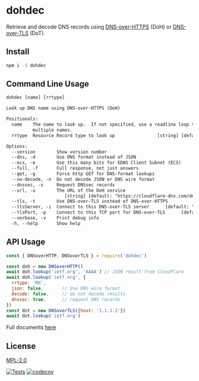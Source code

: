 # dohdec

Retrieve and decode DNS records using [DNS-over-HTTPS](https://tools.ietf.org/html/rfc8484) (DoH) or [DNS-over-TLS](https://tools.ietf.org/html/rfc7858) (DoT).


## Install

```bash
npm i -S dohdec
```

## Command Line Usage

```txt
dohdec [name] [rrtype]

Look up DNS name using DNS-over-HTTPS (DoH)

Positionals:
  name    The name to look up.  If not specified, use a readline loop to look up
          multiple names.                                               [string]
  rrtype  Resource Record type to look up                [string] [default: "A"]

Options:
  --version        Show version number                                 [boolean]
  --dns, -d        Use DNS format instead of JSON                      [boolean]
  --ecs, -e        Use this many bits for EDNS Client Subnet (ECS)      [number]
  --full, -f       Full response, not just answers                     [boolean]
  --get, -g        Force http GET for DNS-format lookups               [boolean]
  --no-decode, -n  Do not decode JSON or DNS wire format               [boolean]
  --dnssec, -s     Request DNSsec records                              [boolean]
  --url, -u        The URL of the DoH service
                      [string] [default: "https://cloudflare-dns.com/dns-query"]
  --tls, -t        Use DNS-over-TLS instead of DNS-over-HTTPS          [boolean]
  --tlsServer, -i  Connect to this DNS-over-TLS server      [default: "1.1.1.1"]
  --tlsPort, -p    Connect to this TCP port for DNS-over-TLS      [default: 853]
  --verbose, -v    Print debug info                                    [boolean]
  -h, --help       Show help                                           [boolean]
```

## API Usage

```js
const { DNSoverHTTP, DNSoverTLS } = require('dohdec')

const doh = new DNSoverHTTP()
await doh.lookup('ietf.org', 'AAAA') // JSON result from CloudFlare
await doh.lookup('ietf.org', {
  rrtype: 'MX',
  json: false,       // Use DNS wire format
  decode: false,     // do not decode results
  dnssec: true,      // request DNS records
})
const dot = new DNSoverTLS({host: '1.1.1.1'})
await dot.lookup('ietf.org')
```

Full documents [here](https://hildjj.github.io/dohdec/)

## License

[MPL-2.0](https://www.mozilla.org/en-US/MPL/2.0/)

[![Tests](https://github.com/hildjj/dohdec/actions/workflows/node.js.yml/badge.svg)](https://github.com/hildjj/dohdec/actions/workflows/node.js.yml)
[![codecov](https://codecov.io/gh/hildjj/dohdec/branch/master/graph/badge.svg?token=qYy1UyK9S5)](https://codecov.io/gh/hildjj/dohdec)
